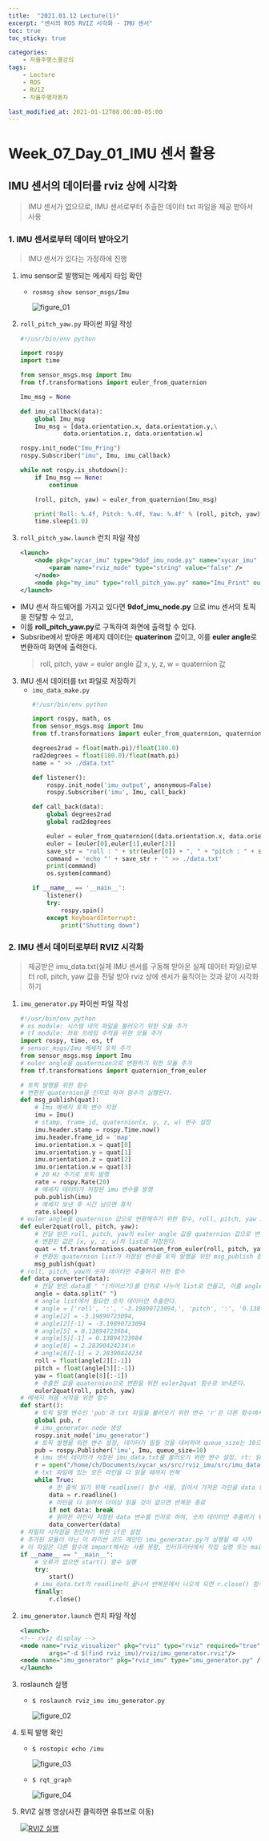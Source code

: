 ```yaml
---
title:  "2021.01.12 Lecture(1)"
excerpt: "센서의 ROS RVIZ 시각화 - IMU 센서"
toc: true
toc_sticky: true

categories:
    - 자율주행스쿨강의
tags:
    - Lecture
    - ROS
    - RVIZ
    - 자율주행자동차

last_modified_at: 2021-01-12T08:06:00-05:00
---
```


# Week_07_Day_01_IMU 센서 활용
## IMU 센서의 데이터를 rviz 상에 시각화

>IMU 센서가 없으므로, IMU 센서로부터 추출한 데이터 txt 파일을 제공 받아서 사용

### 1. IMU 센서로부터 데이터 받아오기
> IMU 센서가 있다는 가정하에 진행

1. imu sensor로 발행되는 메세지 타입 확인
    - `rosmsg show sensor_msgs/Imu`

        ![figure_01](img/figure_01.png)

2. `roll_pitch_yaw.py` 파이썬 파일 작성
    ```python
    #!/usr/bin/env python

    import rospy
    import time

    from sensor_msgs.msg import Imu
    from tf.transformations import euler_from_quaternion

    Imu_msg = None

    def imu_callback(data):
        global Imu_msg
        Imu_msg = [data.orientation.x, data.orientation.y,\
                data.orientation.z, data.orientation.w]

    rospy.init_node("Imu_Pring")
    rospy.Subscriber("imu", Imu, imu_callback)

    while not rospy.is_shutdown():
        if Imu_msg == None:
            continue

        (roll, pitch, yaw) = euler_from_quaternion(Imu_msg)

        print('Roll: %.4f, Pitch: %.4f, Yaw: %.4f' % (roll, pitch, yaw))
        time.sleep(1.0)
    ```
3. `roll_pitch_yaw.launch` 런치 파일 작성
    ```xml
    <launch>
        <node pkg="xycar_imu" type="9dof_imu_node.py" name="xycar_imu" output="screen" >
            <param name="rviz_mode" type="string" value="false" />
        </node>
        <node pkg="my_imu" type="roll_pitch_yaw.py" name="Imu_Print" output="screen" />
    </launch>
    ```

- IMU 센서 하드웨어를 가지고 있다면 **9dof_imu_node.py** 으로 imu 센서의 토픽을 전달할 수 있고,
- 이를 **roll_pitch_yaw.py**로 구독하여 화면에 출력할 수 있다.
- Subsribe에서 받아온 메세지 데이터는 **quaterinon** 값이고, 이를 **euler angle**로 변환하여 화면에 출력한다.
    >roll, pitch, yaw = euler angle 값
    >x, y, z, w = quaternion 값

3. IMU 센서 데이터를 txt 파일로 저장하기
   - `imu_data_make.py`
       ```python
       #!/usr/bin/env python

       import rospy, math, os
       from sensor_msgs.msg import Imu
       from tf.transformations import euler_from_quaternion, quaternion_from_euler

       degrees2rad = float(math.pi)/float(180.0)
       rad2degrees = float(180.0)/float(math.pi)
       name = " >> ./data.txt"

       def listener():
           rospy.init_node('imu_output', anonymous=False)
           rospy.Subscriber('imu', Imu, call_back)

       def call_back(data):
           global degrees2rad
           global rad2degrees

           euler = euler_from_quaternion((data.orientation.x, data.orientation.y, data.orientation.z, data.orientation.w))
           euler = [euler[0],euler[1],euler[2]] 
           save_str = "roll : " + str(euler[0]) + ", " + "pitch : " + str(euler[1]) + ", " + "yaw : " + str(euler[2])
           command = 'echo "' + save_str + '" >> ./data.txt'
           print(command)
           os.system(command)

       if __name__ == '__main__':
           listener()
           try:
               rospy.spin()
           except KeyboardInterrupt:
               print("Shutting down")    
       ```

### 2. IMU 센서 데이터로부터 RVIZ 시각화

>제공받은 imu_data.txt(실제 IMU 센서를 구동해 받아온 실제 데이터 파일)로부터
>roll, pitch, yaw 값을 전달 받아 rviz 상에 센서가 움직이는 것과 같이 시각화 하기

1. `imu_generator.py` 파이썬 파일 작성
    ```python
    #!/usr/bin/env python
    # os module: 시스템 내의 파일을 불러오기 위한 모듈 추가
    # tf module: 좌표 프레임 추적을 위한 모듈 추가
    import rospy, time, os, tf
    # sensor_msgs/Imu 메세지 토픽 추가
    from sensor_msgs.msg import Imu
    # euler angle을 quaternion으로 변환하기 위한 모듈 추가
    from tf.transformations import quaternion_from_euler

    # 토픽 발행을 위한 함수
    # 변환된 quaternion을 인자로 하여 함수가 실행된다.
    def msg_publish(quat):
        # Imu 메세지 토픽 변수 지정
        imu = Imu()
        # stamp, frame_id, quaternion(x, y, z, w) 변수 설정
        imu.header.stamp = rospy.Time.now()
        imu.header.frame_id = 'map'
        imu.orientation.x = quat[0]
        imu.orientation.y = quat[1]
        imu.orientation.z = quat[2]
        imu.orientation.w = quat[3]
        # 20 Hz 주기로 토픽 발행
        rate = rospy.Rate(20)
        # 메세지 데이터가 저장된 imu 변수를 발행
        pub.publish(imu)
        # 메세지 보낸 후 시간 남으면 휴식
        rate.sleep()
    # euler angle을 quaternion 값으로 변환해주기 위한 함수, roll, pitch, yaw 3개의 변수를 인자로 설정
    def euler2quat(roll, pitch, yaw):
        # 전달 받은 roll, pitch, yaw의 euler angle 값을 quaternion 값으로 변환하며, 이를 quat 변수에 저장한다.
        # 변환된 값은 [x, y, z, w]의 list로 저장된다.
        quat = tf.transformations.quaternion_from_euler(roll, pitch, yaw)
        # 변환된 quaternion list가 저장된 변수를 토픽 발행을 위한 msg_publish 함수로 보낸다.
        msg_publish(quat)
    # roll, pitch, yaw의 숫자 데이터만 추출하기 위한 함수
    def data_converter(data):
        # 전달 받은 data를 " "(띄어쓰기)를 단위로 나누어 list로 만들고, 이를 angle 변수에 저장한다.
        angle = data.split(" ")
        # angle list에서 필요한 숫자 데이터만 추출한다.
        # angle = ['roll', ':', '-3.19890723094,', 'pitch', ':', '0.13894723984,', 'yaw', ':', '2.28390424234\n']
        # angle[2] = -3.19890723094,
        # angle[2][-1] = -3.19890723094
        # angle[5] = 0.13894723984,
        # angle[5][-1] = 0.13894723984
        # angle[8] = 2.28390424234\n
        # angle[8][-1] = 2.28390424234
        roll = float(angle[2][:-1])
        pitch = float(angle[5][:-1])
        yaw = float(angle[8][:-1])
        # 추출한 값을 quaternion으로 변환을 위한 euler2quat 함수로 보내준다.
        euler2quat(roll, pitch, yaw)
    # 메세지 처음 시작을 위한 함수
    def start():
        # 토픽 발행 변수인 'pub'과 txt 파일을 불러오기 위한 변수 'r'은 다른 함수에서도 사용해야되기 때문에 global 변수로 설정
        global pub, r
        # imu_generator node 생성
        rospy.init_node('imu_generator')
        # 토픽 발행을 위한 변수 설정, 데이터가 밀릴 것을 대비하여 queue_size는 10으로 설정한다.
        pub = rospy.Publisher('imu', Imu, queue_size=10)
        # imu 센서 데이터가 저장된 imu_data.txt를 불러오기 위한 변수 설정, rt: 읽기 모드 + 텍스트 모드
        r = open("/home/ch/Documents/xycar_ws/src/rviz_imu/src/imu_data.txt", "rt")
        # txt 파일에 있는 모든 라인을 다 읽을 때까지 반복
        while True:
            # 한 줄씩 읽기 위해 readline() 함수 사용, 읽어서 가져온 라인을 data 변수에 저장
            data = r.readline()
            # 라인을 다 읽어서 더이상 읽을 것이 없으면 반복문 종료
            if not data: break
            # 읽어온 라인이 저장된 data 변수를 인자로 하여, 숫자 데이터만 추출하기 위한 data_converter 함수로 보낸다.
            data_converter(data)
    # 파일의 시작점을 판단하기 위한 if문 설정
    # 추가된 모듈이 아닌 이 파이썬 코드 메인인 imu_generator.py가 실행될 때 시작
    # 이 파일은 다른 함수에 import해서는 사용 못함, 인터프리터에서 직접 실행 또는 main으로만 사용해야함
    if __name__ == "__main__":
        # 오류가 없으면 start() 함수 실행
        try:
            start()
        # imu_data.txt의 readline이 끝나서 반복문에서 나오게 되면 r.close() 함수로 읽기 종료
        finally:
            r.close()
    ```
2. `imu_generator.launch` 런치 파일 작성
    ```xml
    <launch>
    <!-- rviz display -->
    <node name="rviz_visualizer" pkg="rviz" type="rviz" required="true" 
            args="-d $(find rviz_imu)/rviz/imu_generator.rviz"/>
    <node name="imu_generator" pkg="rviz_imu" type="imu_generator.py" />
    </launch>
    ```

3. roslaunch 실행
    - `$ roslaunch rviz_imu imu_generator.py`

        ![figure_02](img/figure_02.png)

4. 토픽 발행 확인
    - `$ rostopic echo /imu`

        ![figure_03](img/figure_03.png)

    - `$ rqt_graph`

        ![figure_04](img/figure_04.png)

5. RVIZ 실행 영상(사진 클릭하면 유튜브로 이동)

    [![RVIZ 실행](https://img.youtube.com/vi/6GLmFY4Hfbg/0.jpg)](https://youtu.be/6GLmFY4Hfbg)
